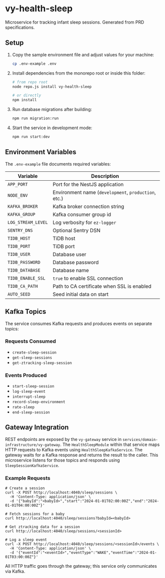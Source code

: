 # vy-health-sleep

Microservice for tracking infant sleep sessions. Generated from PRD specifications.

## Setup

1. Copy the sample environment file and adjust values for your machine:

   ```bash
   cp .env-example .env
   ```

2. Install dependencies from the monorepo root or inside this folder:

   ```bash
   # from repo root
   node repo.js install vy-health-sleep

   # or directly
   npm install
   ```

3. Run database migrations after building:

   ```bash
   npm run migration:run
   ```

4. Start the service in development mode:

   ```bash
   npm run start:dev
   ```

## Environment Variables

The `.env-example` file documents required variables:

| Variable | Description |
| --- | --- |
| `APP_PORT` | Port for the NestJS application |
| `NODE_ENV` | Environment name (`development`, `production`, etc.) |
| `KAFKA_BROKER` | Kafka broker connection string |
| `KAFKA_GROUP` | Kafka consumer group id |
| `LOG_STREAM_LEVEL` | Log verbosity for `ez-logger` |
| `SENTRY_DNS` | Optional Sentry DSN |
| `TIDB_HOST` | TiDB host |
| `TIDB_PORT` | TiDB port |
| `TIDB_USER` | Database user |
| `TIDB_PASSWORD` | Database password |
| `TIDB_DATABASE` | Database name |
| `TIDB_ENABLE_SSL` | `true` to enable SSL connection |
| `TIDB_CA_PATH` | Path to CA certificate when SSL is enabled |
| `AUTO_SEED` | Seed initial data on start |

## Kafka Topics

The service consumes Kafka requests and produces events on separate topics:

### Requests Consumed

- `create-sleep-session`
- `get-sleep-sessions`
- `get-ztracking-sleep-session`

### Events Produced

- `start-sleep-session`
- `log-sleep-event`
- `interrupt-sleep`
- `record-sleep-environment`
- `rate-sleep`
- `end-sleep-session`

## Gateway Integration

REST endpoints are exposed by the `vy-gateway` service in
`services/domain-infrastructure/vy-gateway`. The `HealthSleepModule` within that
service maps HTTP requests to Kafka events using `HealthSleepKafkaService`. The
gateway waits for a Kafka response and returns the result to the caller. This
microservice listens for those topics and responds using
`SleepSessionKafkaService`.

### Example Requests

```
# Create a session
curl -X POST http://localhost:4040/sleep/sessions \
  -H 'Content-Type: application/json' \
  -d '{"babyId":"<babyId>","start":"2024-01-01T02:00:00Z","end":"2024-01-01T04:00:00Z"}'

# Fetch sessions for a baby
curl http://localhost:4040/sleep/sessions?babyId=<babyId>

# Get ztracking data for a session
curl http://localhost:4040/sleep/sessions/<sessionId>

# Log a sleep event
curl -X POST http://localhost:4040/sleep/sessions/<sessionId>/events \
  -H 'Content-Type: application/json' \
  -d '{"eventId":"<eventId>","eventType":"WAKE","eventTime":"2024-01-01T03:00:00Z"}'
```

All HTTP traffic goes through the gateway; this service only communicates via
Kafka.

